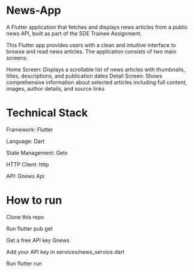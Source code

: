 # News-App
A Flutter application that fetches and displays news articles from a public news API, built as part of the SDE Trainee Assignment.

This Flutter app provides users with a clean and intuitive interface to browse and read news articles. The application consists of two main screens:

Home Screen: Displays a scrollable list of news articles with thumbnails, titles, descriptions, and publication dates
Detail Screen: Shows comprehensive information about selected articles including full content, images, author details, and source links

# Technical Stack
Framework: Flutter

Language: Dart

State Management: Getx

HTTP Client: http

API: Gnews Api

# How to run

Clone this repo

Run flutter pub get

Get a free API key Gnews

Add your API key in services/news_service.dart

Run flutter run
